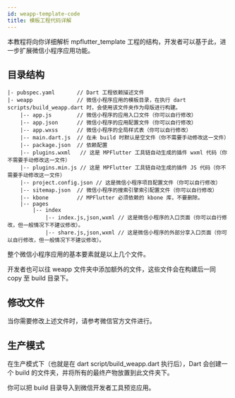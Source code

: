 ```yaml
---
id: weapp-template-code
title: 模板工程代码详解
---
```


本教程将向你详细解析 mpflutter_template 工程的结构，开发者可以基于此，进一步扩展微信小程序应用功能。

## 目录结构

```
|- pubspec.yaml       // Dart 工程依赖描述文件
|- weapp              // 微信小程序应用的模板目录，在执行 dart scripts/build_weapp.dart 时，会使用该文件夹作为母版进行构建。
    |-- app.js        // 微信小程序的应用入口文件（你可以自行修改）
    |-- app.json      // 微信小程序的应用配置文件（你可以自行修改）
    |-- app.wxss      // 微信小程序的全局样式表（你可以自行修改）
    |-- main.dart.js  // 在未 build 时默认是空文件（你不需要手动修改这一文件）
    |-- package.json  // 依赖配置
    |-- plugins.wxml   // 这是 MPFlutter 工具链自动生成的插件 wxml 代码（你不需要手动修改这一文件）
    |-- plugins.min.js // 这是 MPFlutter 工具链自动生成的插件 JS 代码（你不需要手动修改这一文件）
    |-- project.config.json // 这是微信小程序项目配置文件（你可以自行修改）
    |-- sitemap.json  // 微信小程序的搜索引擎索引配置文件（你可以自行修改）
    |-- kbone         // MPFlutter 必须依赖的 kbone 库，不要删除。
    |-- pages
        |-- index
            |-- index.js,json,wxml // 这是微信小程序的入口页面（你可以自行修改，但一般情况下不建议修改）。
            |-- share.js,json,wxml // 这是微信小程序的外部分享入口页面（你可以自行修改，但一般情况下不建议修改）。
```

整个微信小程序应用的基本要素就是以上几个文件。

开发者也可以往 weapp 文件夹中添加额外的文件，这些文件会在构建后一同 copy 至 build 目录下。

## 修改文件

当你需要修改上述文件时，请参考微信官方文件进行。

## 生产模式

在生产模式下（也就是在 dart script/build_weapp.dart 执行后），Dart 会创建一个 build 的文件夹，并将所有的最终产物放置到此文件夹下。

你可以把 build 目录导入到微信开发者工具预览应用。